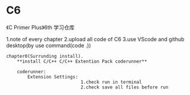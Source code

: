 # C6
《C Primer Plus》6th 学习仓库

1.note of every chapter
2.upload all code of C6
3.use VScode and github desktop(by use command(code .))

    chapter0(Surrunding install).
        **install C/C++ C/C++ Extention Pack coderunner**

        coderunner: 
            Extension Settings:
                                1.check run in terminal
                                2.check save all files before run


